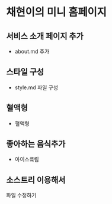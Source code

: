 # 채현이의 미니 홈페이지

## 서비스 소개 페이지 추가

- about.md 추가

## 스타일 구성

- style.md 파일 구성

## 혈액형

- 혈액형

## 좋아하는 음식추가

- 아이스킄림

## 소스트리 이용해서

파일 수정하기
